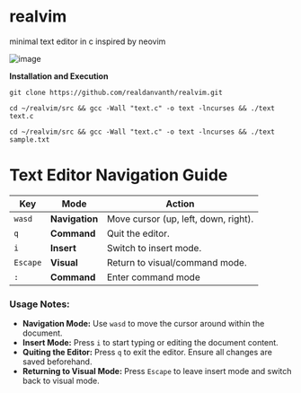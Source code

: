 # realvim
minimal text editor in c inspired by neovim

![image](https://github.com/user-attachments/assets/015dee65-f9ac-424a-b597-a8d10dcec538)

**Installation and Execution**

```install
git clone https://github.com/realdanvanth/realvim.git
```
```execute
cd ~/realvim/src && gcc -Wall "text.c" -o text -lncurses && ./text text.c
```
```
cd ~/realvim/src && gcc -Wall "text.c" -o text -lncurses && ./text sample.txt
```

# Text Editor Navigation Guide

| **Key**   | **Mode**      | **Action**                     |
|-----------|---------------|---------------------------------|
| `wasd`    | **Navigation**| Move cursor (up, left, down, right). |
| `q`       | **Command**   | Quit the editor.               |
| `i`       | **Insert**    | Switch to insert mode.         |
| `Escape`  | **Visual**    | Return to visual/command mode. |
| `:`       | **Command**   | Enter command mode             |

### Usage Notes:
- **Navigation Mode:** Use `wasd` to move the cursor around within the document.
- **Insert Mode:** Press `i` to start typing or editing the document content.
- **Quiting the Editor:** Press `q` to exit the editor. Ensure all changes are saved beforehand.
- **Returning to Visual Mode:** Press `Escape` to leave insert mode and switch back to visual mode.

